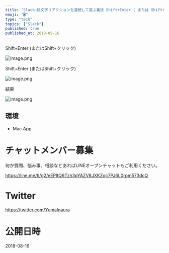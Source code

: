 ```yaml
---
title: "Slack—絵文字リアクションを連続して選ぶ裏技 Shift+Enter ( または Shift+クリック )"
emoji: "🖥"
type: "tech"
topics: ["Slack"]
published: true
published_at: 2018-08-16
---
```


Shift+Enter (またはShift+クリック)

![image.png](https://qiita-image-store.s3.amazonaws.com/0/89618/86acaef8-25ab-0779-0407-ad034fef3e82.png)

Shift+Enter (またはShift+クリック)

![image.png](https://qiita-image-store.s3.amazonaws.com/0/89618/35f206d3-fc2d-c1ac-ed4a-7a495b5e07d6.png)

結果

![image.png](https://qiita-image-store.s3.amazonaws.com/0/89618/5c0518e7-273d-1b36-9dd3-27324d5bf8e5.png)

## 環境

- Mac App








<!-- Update From Qiita API -->

# チャットメンバー募集


何か質問、悩み事、相談などあればLINEオープンチャットもご利用ください。

https://line.me/ti/g2/eEPltQ6Tzh3pYAZV8JXKZqc7PJ6L0rpm573dcQ





# Twitter


https://twitter.com/YumaInaura


<!-- Update From Qiita API -->



# 公開日時

2018-08-16
